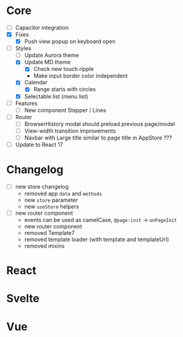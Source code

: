 # Core

- [ ] Capacitor integration
- [x] Fixes
  - [x] Push view popup on keyboard open
- [ ] Styles
  - [ ] Update Aurora theme
  - [x] Update MD theme
    - [x] Check new touch ripple
    - Make input border color independent
  - [x] Calendar
    - [x] Range starts with circles
  - [x] Selectable list (menu list)
- [ ] Features
  - [ ] New component Stepper / Lines
- [ ] Router
  - [ ] BrowserHistory modal should preload previous page/modal
  - [ ] View-width transition improvements
  - [ ] Navbar with Large title similar to page title in AppStore ???
- [ ] Update to React 17

# Changelog

- [ ] new store changelog
  - removed app `data` and `methods`
  - new `store` parameter
  - new `useStore` helpers
- [ ] new router component
  - events can be used as camelCase, `@page:init` -> `onPageInit`
  - new router component
  - removed Template7
  - removed template loader (with template and templateUrl)
  - removed mixins

# React

# Svelte

# Vue

